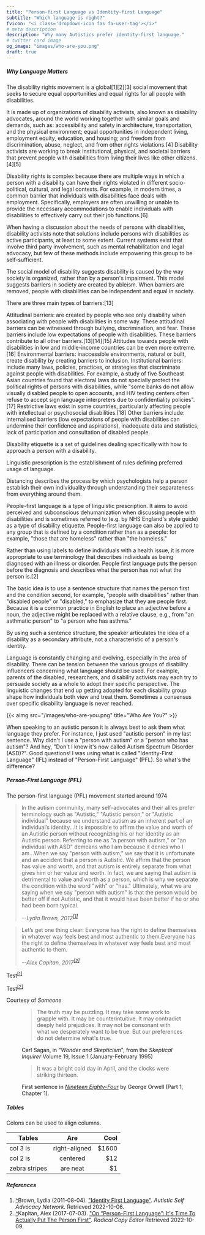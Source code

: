 ```yaml
---
title: "Person-first Language vs Identity-first Language"
subtitle: "Which language is right?"
fvicon: "<i class='dropdown-icon fas fa-user-tag'></i>"
# meta description
description: "Why many Autistics prefer identity-first language."
# twitter card image
og_image: "images/who-are-you.png"
draft: true
---
```


##### Why Language Matters

The disability rights movement is a global[1][2][3] social movement that seeks to secure equal opportunities and equal rights for all people with disabilities.

It is made up of organizations of disability activists, also known as disability advocates, around the world working together with similar goals and demands, such as: accessibility and safety in architecture, transportation, and the physical environment; equal opportunities in independent living, employment equity, education, and housing; and freedom from discrimination, abuse, neglect, and from other rights violations.[4] Disability activists are working to break institutional, physical, and societal barriers that prevent people with disabilities from living their lives like other citizens.[4][5]

Disability rights is complex because there are multiple ways in which a person with a disability can have their rights violated in different socio-political, cultural, and legal contexts. For example, in modern times, a common barrier that individuals with disabilities face deals with employment. Specifically, employers are often unwilling or unable to provide the necessary accommodations to enable individuals with disabilities to effectively carry out their job functions.[6]

When having a discussion about the needs of persons with disabilities, disability activists note that solutions include persons with disabilities as active participants, at least to some extent. Current systems exist that involve third party involvement, such as mental rehabilitation and legal advocacy, but few of these methods include empowering this group to be self-sufficient.

The social model of disability suggests disability is caused by the way society is organized, rather than by a person's impairment. This model suggests barriers in society are created by ableism. When barriers are removed, people with disabilities can be independent and equal in society.

There are three main types of barriers:[13]

Attitudinal barriers: are created by people who see only disability when associating with people with disabilities in some way. These attitudinal barriers can be witnessed through bullying, discrimination, and fear. These barriers include low expectations of people with disabilities. These barriers contribute to all other barriers.[13][14][15] Attitudes towards people with disabilities in low and middle-income countries can be even more extreme.[16]
Environmental barriers: inaccessible environments, natural or built, create disability by creating barriers to inclusion.
Institutional barriers: include many laws, policies, practices, or strategies that discriminate against people with disabilities. For example, a study of five Southeast Asian countries found that electoral laws do not specially protect the political rights of persons with disabilities, while "some banks do not allow visually disabled people to open accounts, and HIV testing centers often refuse to accept sign language interpreters due to confidentiality policies".[17] Restrictive laws exist in some countries, particularly affecting people with intellectual or psychosocial disabilities.[18]
Other barriers include: internalised barriers (low expectations of people with disabilities can undermine their confidence and aspirations), inadequate data and statistics, lack of participation and consultation of disabled people.


Disability etiquette is a set of guidelines dealing specifically with how to approach a person with a disability.

Linguistic prescription is the establishment of rules defining preferred usage of language.

Distancing describes the process by which psychologists help a person establish their own individuality through understanding their separateness from everything around them.

People-first language is a type of linguistic prescription. It aims to avoid perceived and subconscious dehumanization when discussing people with disabilities and is sometimes referred to (e.g. by NHS England's style guide) as a type of disability etiquette. People-first language can also be applied to any group that is defined by a condition rather than as a people: for example, "those that are homeless" rather than "the homeless."

Rather than using labels to define individuals with a health issue, it is more appropriate to use terminology that describes individuals as being diagnosed with an illness or disorder. People first language puts the person before the diagnosis and describes what the person has not what the person is.[2]

The basic idea is to use a sentence structure that names the person first and the condition second, for example, "people with disabilities" rather than "disabled people" or "disabled," to emphasize that they are people first. Because it is a common practice in English to place an adjective before a noun, the adjective might be replaced with a relative clause, e.g., from "an asthmatic person" to "a person who has asthma."

By using such a sentence structure, the speaker articulates the idea of a disability as a secondary attribute, not a characteristic of a person's identity.

<div class="row">
<div class="col"><p>Language is constantly changing and evolving, especially in the area of disability. There can be tension between the various groups of disability influencers concerning what language should be used. For example, parents of the disabled, researchers, and disability activists may each try to persuade society as a whole to adopt their specific perspective. The linguistic changes that end up getting adopted for each disability group shape how individuals both view and treat them. Sometimes a consensus over specific disability language is never reached.</p></div>
<div class="col-sm-3">{{< aimg  src="/images/who-are-you.png" title="Who Are You?" >}}</div>
</div>

When speaking to an autistic person it is always best to ask them what language they prefer. For instance, I just used "autistic person" in my last sentence. Why didn't I use a "person with autism" or a "person who has autism"? And hey, "Don't I know it's now called Autism Spectrum Disorder (ASD)?". Good questions! I was using what is called "Identity-First Language" (IFL) instead of "Person-First Language" (PFL). So what's the difference?


##### Person-First Language (PFL)

The person-first language (PFL) movement started around 1974 

>In the autism community, many self-advocates and their allies prefer terminology such as "Autistic," "Autistic person," or "Autistic individual" because we understand autism as an inherent part of an individual’s identity...It is impossible to affirm the value and worth of an Autistic person without recognizing his or her identity as an Autistic person. Referring to me as "a person with autism," or "an individual with ASD" demeans who I am because it denies who I am...When we say "person with autism," we say that it is unfortunate and an accident that a person is Autistic. We affirm that the person has value and worth, and that autism is entirely separate from what gives him or her value and worth. In fact, we are saying that autism is detrimental to value and worth as a person, which is why we separate the condition with the word "with" or "has." Ultimately, what we are saying when we say "person with autism" is that the person would be better off if not Autistic, and that it would have been better if he or she had been born typical.
>
> <cite>--Lydia Brown, 2012<sup id="_ref-1" class="reference"><a href="#_note-1" data-toggle="tooltip" title="Some tooltip text!">[1]</a></sup></cite>

>Let’s get one thing clear: Everyone has the right to define themselves in whatever way feels best and most authentic to them.Everyone has the right to define themselves in whatever way feels best and most authentic to them.
>
> <cite>--Alex Capitan, 2017<sup id="_ref-2" class="reference"><a href="#_note-2">[2]</a></sup></cite>



Test<sup id="_ref-1"><a href="#_note-1">[1]</a></sup>

Test<sup id="_ref-2"><a href="#_note-2">[2]</a></sup>

<div class="Caption">Courtesy of <cite>Someone</cite></div>

<figure>
 <blockquote>
  <p>The truth may be puzzling. It may take some work to grapple with.
  It may be counterintuitive. It may contradict deeply held
  prejudices. It may not be consonant with what we desperately want to
  be true. But our preferences do not determine what's true.</p>
 </blockquote>
 <figcaption>Carl Sagan, in "<cite>Wonder and Skepticism</cite>", from
 the <cite>Skeptical Inquirer</cite> Volume 19, Issue 1 (January-February
 1995)</figcaption>
</figure>

<figure>
    <blockquote>
        <p>It was a bright cold day in April, and the clocks were striking thirteen.</p>
    </blockquote>
    <figcaption>First sentence in <cite><a href="http://www.george-orwell.org/1984/0.html">Nineteen Eighty-Four</a></cite> by George Orwell (Part 1, Chapter 1).</figcaption>
</figure>

##### Tables

Colons can be used to align columns.

| Tables        | Are           | Cool  |
| ------------- |:-------------:| -----:|
| col 3 is      | right-aligned | $1600 |
| col 2 is      | centered      |   $12 |
| zebra stripes | are neat      |    $1 |


<h5 id="zapme">References</h5>
<ol class="references">
<li id="_note-1"><a href="#_ref-1" class="uparrow">^</a><span>Brown, Lydia (2011-08-04).</span> <a href="http://autisticadvocacy.org/about-asan/identity-first-language/" rel="nofollow" class="external">"Identity First Language"</a>. <cite>Autistic Self Advocacy Network.</cite> Retrieved 2022-10-06.
</li>
<li id="_note-2"><a href="#_ref-2" class="uparrow">^</a><span>Kapitan, Alex (2017-07-03).</span> <a href="https://radicalcopyeditor.com/2017/07/03/person-centered-language/" rel="nofollow" class="external">"On “Person-First Language”: It's Time To Actually Put The Person First"</a>. <cite>Radical Copy Editor</cite> Retrieved 2022-10-09.
</li>
</ol>